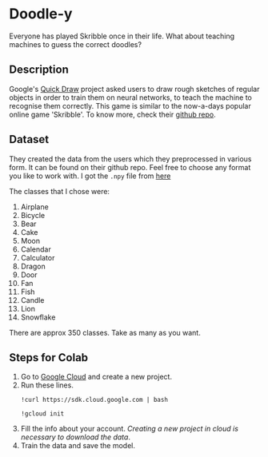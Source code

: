 # Doodle-y
Everyone has played Skribble once in their life. What about teaching machines to guess the correct doodles?

## Description
Google's [Quick Draw](https://quickdraw.withgoogle.com/) project asked users to draw rough sketches of regular objects in order to train them on neural networks, to teach the machine to recognise them correctly. This game is similar to the now-a-days popular online game 'Skribble'. To know more, check their [github repo](https://github.com/googlecreativelab/quickdraw-dataset).

## Dataset
They created the data from the users which they preprocessed in various form. It can be found on their github repo. Feel free to choose any format you like to work with.
I got the ```.npy``` file from [here](https://console.cloud.google.com/storage/browser/quickdraw_dataset/full/numpy_bitmap;tab=objects?prefix=&forceOnObjectsSortingFiltering=false)

The classes that I chose were:
1. Airplane
2. Bicycle
3. Bear
4. Cake
5. Moon
6. Calendar
7. Calculator
8. Dragon
9. Door
10. Fan
11. Fish
12. Candle
13. Lion
14. Snowflake

There are approx 350 classes. Take as many as you want.

## Steps for Colab
1. Go to [Google Cloud](https://console.cloud.google.com/) and create a new project.
2. Run these lines.
    ```
    !curl https://sdk.cloud.google.com | bash
    ```
    ```
    !gcloud init
    ```
3. Fill the info about your account. *Creating a new project in cloud is necessary to download the data*.
4. Train the data and save the model.
